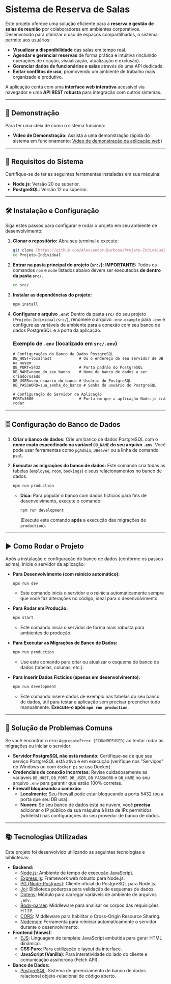# Sistema de Reserva de Salas

Este projeto oferece uma solução eficiente para a **reserva e gestão de salas de reunião** por colaboradores em ambientes corporativos. Desenvolvido para otimizar o uso de espaços compartilhados, o sistema permite aos usuários:

* **Visualizar a disponibilidade** das salas em tempo real.
* **Agendar e gerenciar reservas** de forma prática e intuitiva (incluindo operações de criação, visualização, atualização e exclusão).
* **Gerenciar dados de funcionários e salas** através de uma API dedicada.
* **Evitar conflitos de uso**, promovendo um ambiente de trabalho mais organizado e produtivo.

A aplicação conta com uma **interface web interativa** acessível via navegador e uma **API REST robusta** para integração com outros sistemas.

---

## 📸 **Demonstração**

Para ter uma ideia de como o sistema funciona:

* **Vídeo de Demonstração:**
    Assista a uma demonstração rápida do sistema em funcionamento:
    [Vídeo de demonstração da aplicação web)](https://youtu.be/oWcnnDUYusI)

---

## 🚀 **Requisitos do Sistema**

Certifique-se de ter as seguintes ferramentas instaladas em sua máquina:

* **Node.js**: Versão 20 ou superior.
* **PostgreSQL**: Versão 12 ou superior.

---

## 🛠️ **Instalação e Configuração**

Siga estes passos para configurar e rodar o projeto em seu ambiente de desenvolvimento:

1.  **Clonar o repositório:**
    Abra seu terminal e execute:
    ```bash
    git clone [https://github.com/Alexsander-Barbosa/Projeto-Individual.git]
    cd Projeto-Individual
    ```

2.  **Entrar na pasta principal do projeto (`src/`):**
    **IMPORTANTE:** Todos os comandos `npm` e `node` listados abaixo devem ser executados **de dentro da pasta `src/`**.
    ```bash
    cd src/
    ```

3.  **Instalar as dependências do projeto:**
    ```bash
    npm install
    ```

4.  **Configurar o arquivo `.env`:**
    Dentro da pasta **`src/`** do seu projeto (`Projeto-Individual/src/`), renomeie o arquivo `.env.example` para `.env` e configure as variáveis de ambiente para a conexão com seu banco de dados PostgreSQL e a porta da aplicação.

    ### Exemplo de `.env` (localizado em `src/.env`)
    ```env
    # Configurações do Banco de Dados PostgreSQL
    DB_HOST=localhost            # Ou o endereço do seu servidor de DB na nuvem
    DB_PORT=5432                 # Porta padrão do PostgreSQL
    DB_NAME=nome_do_seu_banco    # Nome do banco de dados a ser criado/usado
    DB_USER=seu_usuario_do_banco # Usuário do PostgreSQL
    DB_PASSWORD=sua_senha_do_banco # Senha do usuário do PostgreSQL

    # Configuração do Servidor da Aplicação
    PORT=3000                    # Porta em que a aplicação Node.js irá rodar
    ```

---

## 🗄️ **Configuração do Banco de Dados**

1.  **Criar o banco de dados:**
    Crie um banco de dados PostgreSQL com o **nome exato especificado na variável `DB_NAME` do seu arquivo `.env`**. Você pode usar ferramentas como `pgAdmin`, `DBeaver` ou a linha de comando `psql`.

2.  **Executar as migrações do banco de dados:**
    Este comando cria todas as tabelas (`employee`, `room`, `bookings`) e seus relacionamentos no banco de dados.
    ```bash
    npm run production
    ```
    * **Dica:** Para popular o banco com dados fictícios para fins de desenvolvimento, execute o comando:
        ```bash
        npm run development
        ```
        (Execute este comando **após** a execução das migrações de `production`).

---

## ▶️ **Como Rodar o Projeto**

Após a instalação e configuração do banco de dados (conforme os passos acima), inicie o servidor da aplicação:

* **Para Desenvolvimento (com reinício automático):**
    ```bash
    npm run dev
    ```
    * Este comando inicia o servidor e o reinicia automaticamente sempre que você faz alterações no código, ideal para o desenvolvimento.

* **Para Rodar em Produção:**
    ```bash
    npm start
    ```
    * Este comando inicia o servidor de forma mais robusta para ambientes de produção.

* **Para Executar as Migrações de Banco de Dados:**
    ```bash
    npm run production
    ```
    * Use este comando para criar ou atualizar o esquema do banco de dados (tabelas, colunas, etc.).

* **Para Inserir Dados Fictícios (apenas em desenvolvimento):**
    ```bash
    npm run development
    ```
    * Este comando insere dados de exemplo nas tabelas do seu banco de dados, útil para testar a aplicação sem precisar preencher tudo manualmente. **Execute-o após `npm run production`**.

---

## 🚨 **Solução de Problemas Comuns**

Se você encontrar o erro `AggregateError [ECONNREFUSED]` ao tentar rodar as migrações ou iniciar o servidor:

* **Servidor PostgreSQL não está rodando:** Certifique-se de que seu serviço PostgreSQL está ativo e em execução (verifique nos "Serviços" do Windows ou com `docker ps` se usa Docker).
* **Credenciais de conexão incorretas:** Revise cuidadosamente as variáveis `DB_HOST`, `DB_PORT`, `DB_USER`, `DB_PASSWORD` e `DB_NAME` no seu arquivo `.env` para garantir que estão 100% corretas.
* **Firewall bloqueando a conexão:**
    * **Localmente:** Seu firewall pode estar bloqueando a porta 5432 (ou a porta que seu DB usa).
    * **Nuvem:** Se seu banco de dados está na nuvem, você **precisa** adicionar o IP público da sua máquina à lista de IPs permitidos (whitelist) nas configurações do seu provedor de banco de dados.

---

## 📚 **Tecnologias Utilizadas**

Este projeto foi desenvolvido utilizando as seguintes tecnologias e bibliotecas:

* **Backend:**
    * [Node.js](https://nodejs.org/): Ambiente de tempo de execução JavaScript.
    * [Express.js](https://expressjs.com/): Framework web robusto para Node.js.
    * [PG (Node-Postgres)](https://node-postgres.com/): Cliente oficial do PostgreSQL para Node.js.
    * [Joi](https://joi.dev/): Biblioteca poderosa para validação de esquemas de dados.
    * [Dotenv](https://www.npmjs.com/package/dotenv): Módulo para carregar variáveis de ambiente de arquivos `.env`.
    * [Body-parser](https://www.npmjs.com/package/body-parser): Middleware para analisar os corpos das requisições HTTP.
    * [CORS](https://www.npmjs.com/package/cors): Middleware para habilitar o Cross-Origin Resource Sharing.
    * [Nodemon](https://nodemon.io/): Ferramenta para reiniciar automaticamente o servidor durante o desenvolvimento.
* **Frontend (Views):**
    * [EJS](https://ejs.com/): Linguagem de template JavaScript embutida para gerar HTML dinâmico.
    * **CSS Puro**: Para estilização e layout da interface.
    * **JavaScript (Vanilla)**: Para interatividade do lado do cliente e comunicação assíncrona (Fetch API).
* **Banco de Dados:**
    * [PostgreSQL](https://www.postgresql.org/): Sistema de gerenciamento de banco de dados relacional objeto-relacional de código aberto.
